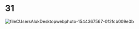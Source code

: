 # 31
![fileCUsersAlokDesktopwebphoto-1544367567-0f2fcb009e0b](https://user-images.githubusercontent.com/98091018/151646952-85af2a46-aca7-4e2b-a40a-b2f233686b3c.jpg)
